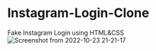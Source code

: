 # Instagram-Login-Clone
Fake Instagram Login using HTML&amp;CSS
![Screenshot from 2022-10-23 21-21-17](https://user-images.githubusercontent.com/98440814/197394673-c74889e2-c1ca-4d54-a88d-67f3f6b5a82c.png)
